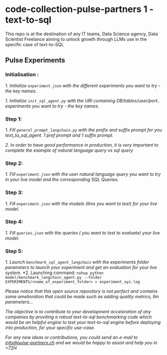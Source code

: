 # code-collection-pulse-partners 1 - text-to-sql

This repo is at the destination of any IT teams, Data Science agency, Data Scientist Freelance aiming to unlock growth through LLMs use in the specific case of text-to-SQL

## Pulse Experiments

### Initialisation :

*1. Initialize ```experiment.json``` with the different experiments you want to try - the key names.*

*1. Initialize ```init_sql_agent.py``` with the URI containing DB/tables/user/port.. experiments you want to try - the key names.*


### Step 1:

*1. Fill ```general_prompt_langchain.py``` with the prefix and suffix prompt for you text_to_sql_agent. 1 pref prompt and 1 suffix prompt.*

*2. In order to have good performance in production, it is very important to complete the example of natural language query vs sql query*

### Step 2:

*1. Fill ```experiment.json``` with the user natural language query you want to try in your live model and the corresponding SQL Queries.*

### Step 3:

*1. Fill ```experiment.json``` with the models (llms you want to test) for your live model.*

### Step 4:

*1. Fill ```queries.json``` with the queries ( you want to test to evaluate) your live model.*

### Step 5:

*1. Launch ```benchmark_sql_agent_langchain``` with the experiments folder parameters to launch your experiment and get an evaluation for your live system.*
*2. Launching command: ```nohup python model/benchmark_langchain_agent.py --folder EXPERIMENTS/<name_of_experiment_folder> > experiment_xyz.log```

*Please notice that this open source repository is not perfect and contains some amelioration that could be made such as adding quality metrics, llm parameters...*

*The objective is to contribute to your development acceleration of any companies by proviting a robust text-to-sql benchmarking code which would be an helpful engine to test your text-to-sql engine before deploying into production, for your specific use-case.*

*For any new ideas or contributions, you could send an e-mail to info@pulse-partners.ch and we would be happy to assist and help you in <72H*